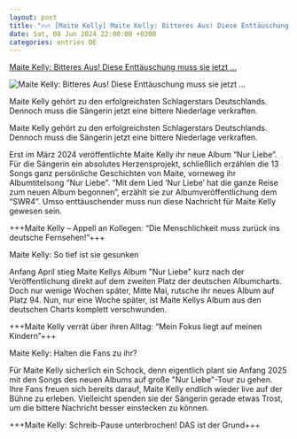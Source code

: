 ```yaml
---
layout: post
title: "🔥🔥 [Maite Kelly] Maite Kelly: Bitteres Aus! Diese Enttäuschung muss sie jetzt ..."
date: Sat, 08 Jun 2024 22:00:00 +0200
categories: entries DE
---
```

[Maite Kelly: Bitteres Aus! Diese Enttäuschung muss sie jetzt ...](https://www.schlager.de/news/maite-kelly-bitteres-aus-diese-enttaeuschung-muss-sie-jetzt-verkraften-niederlage/254740/)

![Maite Kelly: Bitteres Aus! Diese Enttäuschung muss sie jetzt ...](https://static.schlager.de/uploads/2024/05/www.schlager.de-maite-kelly-bitteres-aus-diese-enttaeuschung-muss-sie-jetzt-verkraften-imago0474161954h.jpg)

Maite Kelly gehört zu den erfolgreichsten Schlagerstars Deutschlands. Dennoch muss die Sängerin jetzt eine bittere Niederlage verkraften.

Maite Kelly gehört zu den erfolgreichsten Schlagerstars Deutschlands. Dennoch muss die Sängerin jetzt eine bittere Niederlage verkraften.

Erst im März 2024 veröffentlichte Maite Kelly ihr neue Album “Nur Liebe”. Für die Sängerin ein absolutes Herzensprojekt, schließlich erzählen die 13 Songs ganz persönliche Geschichten von Maite, vorneweg ihr Albumtitelsong “Nur Liebe”. “Mit dem Lied ‘Nur Liebe’ hat die ganze Reise zum neuen Album begonnen”, erzählt sie zur Albumveröffentlichung dem “SWR4”. Umso enttäuschender muss nun diese Nachricht für Maite Kelly gewesen sein.

+++Maite Kelly – Appell an Kollegen: “Die Menschlichkeit muss zurück ins deutsche Fernsehen!”+++

Maite Kelly: So tief ist sie gesunken

Anfang April stieg Maite Kellys Album "Nur Liebe" kurz nach der Veröffentlichung direkt auf dem zweiten Platz der deutschen Albumcharts. Doch nur wenige Wochen später, Mitte Mai, rutsche ihr neues Album auf Platz 94. Nun, nur eine Woche später, ist Maite Kellys Album aus den deutschen Charts komplett verschwunden.

+++Maite Kelly verrät über ihren Alltag: “Mein Fokus liegt auf meinen Kindern”+++

Maite Kelly: Halten die Fans zu ihr?

Für Maite Kelly sicherlich ein Schock, denn eigentlich plant sie Anfang 2025 mit den Songs des neuen Albums auf große "Nur Liebe"-Tour zu gehen. Ihre Fans freuen sich bereits darauf, Maite Kelly endlich wieder live auf der Bühne zu erleben. Vielleicht spenden sie der Sängerin gerade etwas Trost, um die bittere Nachricht besser einstecken zu können.

+++Maite Kelly: Schreib-Pause unterbrochen! DAS ist der Grund+++


